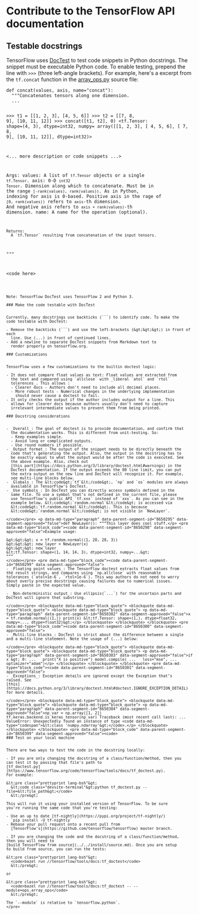 <h1 data-md-type="header" data-parent-segment-id="8650292" data-segment-approved="false">Contribute to the TensorFlow API documentation</h1> <h2 data-md-type="header" data-parent-segment-id="8650293" data-segment-approved="false">Testable docstrings</h2> <p data-md-type="paragraph" data-parent-segment-id="8650294" data-segment-approved="false">TensorFlow uses <a href="https://docs.python.org/3/library/doctest.html" data-md-type="link">DocTest</a> to test code snippets in Python docstrings. The snippet must be executable Python code. To enable testing, prepend the line with <code data-md-type="codespan">&gt;&gt;&gt;</code> (three left-angle brackets). For example, here's a excerpt from the <code data-md-type="codespan">tf.concat</code> function in the <a href="https://www.tensorflow.org/code/tensorflow/python/ops/array_ops.py" data-md-type="link">array_ops.py</a> source file:</p> <pre data-md-type="block_code"><code data-parent-segment-id="8650297" data-segment-approved="false">def concat(values, axis, name="concat"):
  """Concatenates tensors along one dimension.
  ...

&gt;&gt;&gt; t1 = [[1, 2, 3], [4, 5, 6]]
&gt;&gt;&gt; t2 = [[7, 8, 9], [10, 11, 12]]
&gt;&gt;&gt; concat([t1, t2], 0)
&lt;tf.Tensor: shape=(4, 3), dtype=int32, numpy=
array([[1,  2,  3],
         [ 4,  5,  6],
         [ 7,  8,  9],
         [10, 11, 12]], dtype=int32)&gt;

&lt;... more description or code snippets ...&gt;

Args:
values: A list of `tf.Tensor` objects or a single `tf.Tensor`.
axis: 0-D `int32` `Tensor`. Dimension along which to concatenate. Must be
in the range `[-rank(values), rank(values))`. As in Python, indexing for
axis is 0-based. Positive axis in the rage of `[0, rank(values))` refers
to `axis`-th dimension. And negative axis refers to `axis +
      rank(values)`-th dimension.
name: A name for the operation (optional).

    Returns:
      A `tf.Tensor` resulting from concatenation of the input tensors.

"""

&lt;code here&gt;

````

Note: TensorFlow DocTest uses TensorFlow 2 and Python 3.

### Make the code testable with DocTest


Currently, many docstrings use backticks (```) to identify code. To make the
code testable with DocTest:

- Remove the backticks (```) and use the left-brackets (&gt;&gt;&gt;) in front of each
  line. Use (...) in front of continued lines.
- Add a newline to separate DocTest snippets from Markdown text to
  render properly on tensorflow.org.

### Customizations


TensorFlow uses a few customizations to the builtin doctest logic:

- It does not compare float values as text: Float values are extracted from
  the text and compared using `allclose` with _liberal `atol` and `rtol`
  tolerences_. This allows :
  - Clearer docs - Authors don't need to include all decimal places.
  - More robust tests - Numerical changes in the underlying implementation
    should never cause a doctest to fail.
- It only checks the output if the author includes output for a line. This
  allows for clearer docs because authors usually don't need to capture
  irrelevant intermediate values to prevent them from being printed.

### Docstring considerations


- _Overall_: The goal of doctest is to provide documentation, and confirm that
  the documentation works. This is different from unit-testing. So:
  - Keep examples simple.
  - Avoid long or complicated outputs.
  - Use round numbers if possible.
- _Output format_: The output of the snippet needs to be directly beneath the
  code that’s generating the output. Also, the output in the docstring has to
  be exactly equal to what the output would be after the code is executed. See
  the above example. Also, check out
  [this part](https://docs.python.org/3/library/doctest.html#warnings) in the
  DocTest documentation. If the output exceeds the 80 line limit, you can put
  the extra output on the new line and DocTest will recognize it. For example,
  see multi-line blocks below.
- _Globals_: The &lt;code&gt;`tf`&lt;/code&gt;, `np` and `os` modules are always
  available in TensorFlow's DocTest.
- _Use symbols_: In DocTest you can directly access symbols defined in the
  same file. To use a symbol that’s not defined in the current file, please
  use TensorFlow’s public API `tf.xxx` instead of `xxx`. As you can see in the
  example below, &lt;code&gt;`random.normal`&lt;/code&gt; is accessed via
  &lt;code&gt;`tf.random.normal`&lt;/code&gt;. This is because
  &lt;code&gt;`random.normal`&lt;/code&gt; is not visible in `NewLayer`.

</code></pre> <p data-md-type="paragraph" data-parent-segment-id="8650295" data-segment-approved="false">def NewLayer(): “””This layer does cool stuff.</p> <pre data-md-type="block_code"><code data-parent-segment-id="8650298" data-segment-approved="false">Example usage:

&gt;&gt;&gt; x = tf.random.normal((1, 28, 28, 3))
&gt;&gt;&gt; new_layer = NewLayer(x)
&gt;&gt;&gt; new_layer
&lt;tf.Tensor: shape=(1, 14, 14, 3), dtype=int32, numpy=...&gt;
“””
</code></pre> <pre data-md-type="block_code"><code data-parent-segment-id="8650299" data-segment-approved="false">
- _Floating point values_: The TensorFlow doctest extracts float values from
the result strings, and compares using `np.allclose` with reasonable
tolerances (`atol=1e-6`, `rtol=1e-6`). This way authors do not need to worry
about overly precise docstrings causing failures due to numerical issues.
Simply paste in the expected value.

- _Non-deterministic output_: Use ellipsis(`...`) for the uncertain parts and
DocTest will ignore that substring.

</code></pre> <blockquote data-md-type="block_quote"> <blockquote data-md-type="block_quote"> <blockquote data-md-type="block_quote"> <p data-md-type="paragraph" data-parent-segment-id="8650302" data-segment-approved="false">x = tf.random.normal((1,)) print(x) &lt;tf.Tensor: shape=(1,), dtype=float32, numpy=..., dtype=float32)&gt;</p> </blockquote> </blockquote> </blockquote> <pre data-md-type="block_code"><code data-parent-segment-id="8650300" data-segment-approved="false">
- _Multi-line blocks_: DocTest is strict about the difference between a single
and a multi-line statement. Note the usage of (...) below:

</code></pre> <blockquote data-md-type="block_quote"> <blockquote data-md-type="block_quote"> <blockquote data-md-type="block_quote"> <p data-md-type="paragraph" data-parent-segment-id="8650303" data-segment-approved="false">if x &gt; 0: ...   print("X is positive") model.compile( ...   loss="mse", ...   optimizer="adam")</p> </blockquote> </blockquote> </blockquote> <pre data-md-type="block_code"><code data-parent-segment-id="8650301" data-segment-approved="false">
- _Exceptions_: Exception details are ignored except the Exception that’s
raised. See
[this](https://docs.python.org/3/library/doctest.html#doctest.IGNORE_EXCEPTION_DETAIL)
for more details.

</code></pre> <blockquote data-md-type="block_quote"> <blockquote data-md-type="block_quote"> <blockquote data-md-type="block_quote"> <p data-md-type="paragraph" data-parent-segment-id="8650304" data-segment-approved="false">np_var = np.array([1, 2]) tf.keras.backend.is_keras_tensor(np_var) Traceback (most recent call last): ... ValueError: Unexpectedly found an instance of type <code data-md-type="codespan">&lt;class 'numpy.ndarray'&gt;</code>.</p> </blockquote> </blockquote> </blockquote> <pre data-md-type="block_code" data-parent-segment-id="8650399" data-segment-approved="false"><code>
### Test on your local machine


There are two ways to test the code in the docstring locally:

- If you are only changing the docstring of a class/function/method, then you
can test it by passing that file's path to
[tf_doctest.py](https://www.tensorflow.org/code/tensorflow/tools/docs/tf_doctest.py).
For example:

&lt;pre class="prettyprint lang-bsh"&gt;
  &lt;code class="devsite-terminal"&gt;python tf_doctest.py --file=&lt;file_path&gt;</code>
  &lt;/pre&gt;

This will run it using your installed version of TensorFlow. To be sure
you're running the same code that you're testing:

- Use an up to date [tf-nightly](https://pypi.org/project/tf-nightly/)
  `pip install -U tf-nightly`
- Rebase your pull request onto a recent pull from
  [TensorFlow's](https://github.com/tensorflow/tensorflow) master branch.

- If you are changing the code and the docstring of a class/function/method,
then you will need to
[build TensorFlow from source](../../install/source.md). Once you are setup
to build from source, you can run the tests:

&lt;pre class="prettyprint lang-bsh"&gt;
  <code>bazel run //tensorflow/tools/docs:tf_doctest</code>
  &lt;/pre&gt;

or

&lt;pre class="prettyprint lang-bsh"&gt;
  <code>bazel run //tensorflow/tools/docs:tf_doctest -- --module=ops.array_ops</code>
  &lt;/pre&gt;

The `--module` is relative to `tensorflow.python`.
</pre>
````
